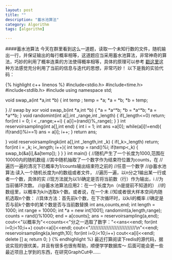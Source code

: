 ```yaml
---
layout: post
title: ""
description: "蓄水池算法"
category: Algorithm
tags: [algorithm]

---
```



####蓄水池算法
今天在群里看到这么一道题，读取一个未知行数的文件，随机输出一行，并保证输出的每行概率相等，这道题应当采用蓄水池算法，非常神奇的算法，巧妙的利用了概率连乘的方法使得概率相等，具体的原理可以参考
[戳这里](http://www.cnblogs.com/HappyAngel/archive/2011/02/07/1949762.html)这种方法感觉充分利用了当前的信息与迭代的思想，非常巧妙！
以下是我的实验代码：

{% highlight c++ linenos %}
#include<stdio.h>
#include<time.h>
#include<stdlib.h>
#include<iostream>
using namespace std;

void swap_a(int *a,int *b)
{
    int temp ;
    temp = *a;
    *a = *b;
    *b = temp;

}
// swap by  xor
void swap_b(int *a,int *b)
{
    *a = *a^*b;
    *b = *a^*b;
    *a = *a^*b;
}
void randomint(int a[],int _range,int _length)
{
    if(_length<=0) return;
    for(int i = 0; i < _range;++i)
    {
        a[i]=(rand()%_range);
    }
}
int reservoirsampling(int a[],int end)
{
    int i = 1;
    int ans =a[0];
    while(a[i]!=end){
       if(rand()%i==1) ans = a[i];
       i++;
    }
    return ans;

}
void reservoirsamplingk(int a[],int _length,int _k)
{
    if(_k>_length) return;
    for(int i = _k; i<_length; i++){
        int temp = rand()%i;
        if(temp<_k)
        {
            swap_b(&a[i],&a[temp]);
        }
    }
}
int main()
{
    //随机产生了一个长度为1000,范围在10000内的随机数组
    //其中随机抽取了一个数字作为结束符位置为counts，在
    //遍历一遍的清况下已概率为1/counts输出结束符之前的
    //任意一个数字
    //@蓄水池算法:读入一个随机长度为n的数组或者文件，
    //遍历一遍，以n分之1输出某一行或者一个数，具体的实
    //现方法就为以1/i确定是否将当前数（行）作为输出，i
    //为当前循环次数。
    //@蓄水池算法应用2：在一个长度为n（n是提前不知道的）
    //的数组里，以概率为k/n选取k个数。或者说，在一个未
    //知或者很大样本空间内随机选取n个数：
    //具体方法：首先前k个数，在下次循环时，以k/i的概率
    //确定是否与前k个数中的某个数是否与当前数替换
    int ans,counts,end;
    int length = 1000;
    int range = 10000;
    int *a = new int[1001];
    randomint(a,length,range);
    counts = rand()%1000;
    end = a[counts];
    ans = reservoirsampling(a,end);
    cout<<"以概率为"<<counts<<"分之一选取了数字："<<ans<<endl;
    for(int i=0;i<10;i++)
        cout<<a[i]<<endl;
    cout<<"////////////////////////////\n"<<endl;
    reservoirsamplingk(a,length,10);
     for(int i=0;i<10;i++)
        cout<<a[i]<<endl;
    delete [] a;
    return 0;
}
{% endhighlight %}
最近打算阅读下redis的源代码，据说实现的很优美，并且有很多也很有帮助，顺便学学数据库～
后面可能会更一些最近项目上学到的东西，在研究GraphCut中……  
